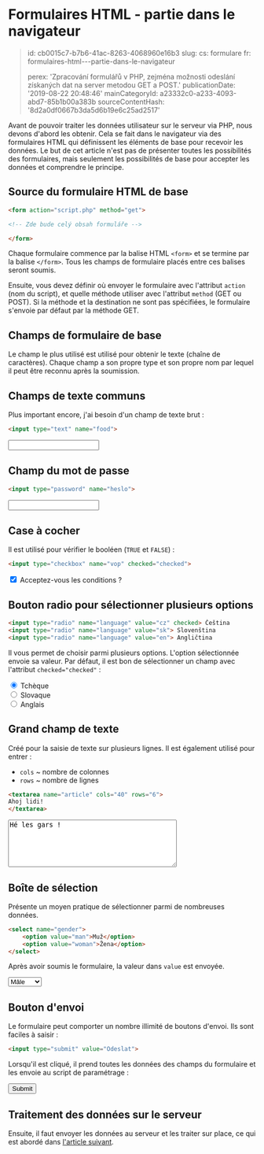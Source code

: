 Formulaires HTML - partie dans le navigateur
============================================

> id: cb0015c7-b7b6-41ac-8263-4068960e16b3
> slug:
> 	cs: formulare
> 	fr: formulaires-html---partie-dans-le-navigateur
> 
> perex: 'Zpracování formulářů v PHP, zejména možnosti odeslání získaných dat na server metodou GET a POST.'
> publicationDate: '2019-08-22 20:48:46'
> mainCategoryId: a23332c0-a233-4093-abd7-85b1b00a383b
> sourceContentHash: '8d2a0df0667b3da5d6b19e6c25ad2517'

Avant de pouvoir traiter les données utilisateur sur le serveur via PHP, nous devons d'abord les obtenir. Cela se fait dans le navigateur via des formulaires HTML qui définissent les éléments de base pour recevoir les données. Le but de cet article n'est pas de présenter toutes les possibilités des formulaires, mais seulement les possibilités de base pour accepter les données et comprendre le principe.

Source du formulaire HTML de base
-----------------------------

```html
<form action="script.php" method="get">

<!-- Zde bude celý obsah formuláře -->

</form>
```

Chaque formulaire commence par la balise HTML `<form>` et se termine par la balise `</form>`. Tous les champs de formulaire placés entre ces balises seront soumis.

Ensuite, vous devez définir où envoyer le formulaire avec l'attribut `action` (nom du script), et quelle méthode utiliser avec l'attribut `method` (GET ou POST). Si la méthode et la destination ne sont pas spécifiées, le formulaire s'envoie par défaut par la méthode GET.

Champs de formulaire de base
-------------------------

Le champ le plus utilisé est utilisé pour obtenir le texte (chaîne de caractères). Chaque champ a son propre type et son propre nom par lequel il peut être reconnu après la soumission.

Champs de texte communs
------------------

Plus important encore, j'ai besoin d'un champ de texte brut :

```html
<input type="text" name="food">
```

<input type="text" name="food">

Champ du mot de passe
---------------------

```html
<input type="password" name="heslo">
```

<input type="password" name="password">

Case à cocher
--------

Il est utilisé pour vérifier le booléen (`TRUE` et `FALSE`) :

```html
<input type="checkbox" name="vop" checked="checked">
```

<label>
	<input type="checkbox" name="vop" checked="checked"> Acceptez-vous les conditions ?
</label>

Bouton radio pour sélectionner plusieurs options
------------------------------------

```html
<input type="radio" name="language" value="cz" checked> Čeština
<input type="radio" name="language" value="sk"> Slovenština
<input type="radio" name="language" value="en"> Angličtina
```

Il vous permet de choisir parmi plusieurs options. L'option sélectionnée envoie sa valeur. Par défaut, il est bon de sélectionner un champ avec l'attribut `checked="checked"` :

<label>
	<input type="radio" name="language" value="cz" checked="checked"> Tchèque
</label><br>
<label>
	<input type="radio" name="language" value="en"> Slovaque
</label><br>
<label>
	<input type="radio" name="language" value="en"> Anglais
</label>

Grand champ de texte
------------------

Créé pour la saisie de texte sur plusieurs lignes. Il est également utilisé pour entrer :

- `cols` ~ nombre de colonnes
- `rows` ~ nombre de lignes

```html
<textarea name="article" cols="40" rows="6">
Ahoj lidi!
</textarea>
```

<textarea name="article" cols="40" rows="6">
Hé les gars !
</textarea>

Boîte de sélection
---------

Présente un moyen pratique de sélectionner parmi de nombreuses données.

```html
<select name="gender">
	<option value="man">Muž</option>
	<option value="woman">Žena</option>
</select>
```

Après avoir soumis le formulaire, la valeur dans `value` est envoyée.

<select name="gender">
	<option value="man">Mâle</option>
	<option value="woman">Femme</option>
</select>

Bouton d'envoi
---------------------

Le formulaire peut comporter un nombre illimité de boutons d'envoi. Ils sont faciles à saisir :

```html
<input type="submit" value="Odeslat">
```

Lorsqu'il est cliqué, il prend toutes les données des champs du formulaire et les envoie au script de paramétrage :

<input type="submit" value="Submit">

Traitement des données sur le serveur
-------------------------

Ensuite, il faut envoyer les données au serveur et les traiter sur place, ce qui est abordé dans <a href="/processing-formula-in-php">l'article suivant</a>.
